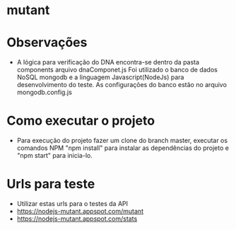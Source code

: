 # mutant

# Observações
- A lógica para verificação do DNA encontra-se dentro da pasta components arquivo dnaComponet.js
Foi utilizado o banco de dados NoSQL mongodb e a linguagem Javascript(NodeJs) para desenvolvimento do teste. As configurações do banco estão no arquivo mongodb.config.js

# Como executar o projeto
- Para execução do projeto fazer um clone do branch master, executar os comandos NPM "npm install" para instalar as dependências do projeto e "npm start" para inicia-lo.

# Urls para teste

- Utilizar estas urls para o testes da API
- https://nodejs-mutant.appspot.com/mutant
- https://nodejs-mutant.appspot.com/stats
